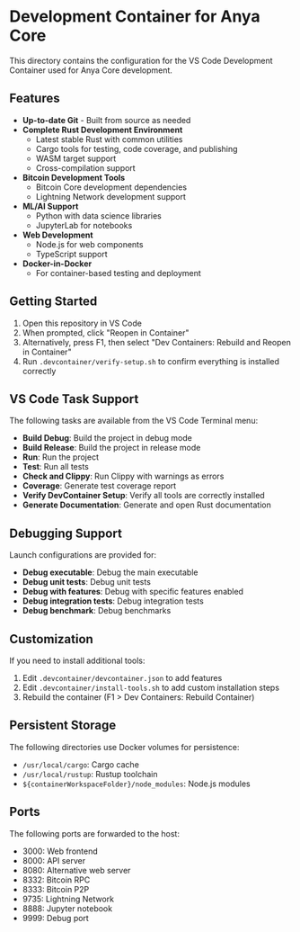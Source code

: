 # Development Container for Anya Core

This directory contains the configuration for the VS Code Development Container used for Anya Core development.

## Features

- **Up-to-date Git** - Built from source as needed
- **Complete Rust Development Environment**
  - Latest stable Rust with common utilities
  - Cargo tools for testing, code coverage, and publishing
  - WASM target support
  - Cross-compilation support
- **Bitcoin Development Tools**
  - Bitcoin Core development dependencies
  - Lightning Network development support
- **ML/AI Support**
  - Python with data science libraries
  - JupyterLab for notebooks
- **Web Development**
  - Node.js for web components
  - TypeScript support
- **Docker-in-Docker**
  - For container-based testing and deployment

## Getting Started

1. Open this repository in VS Code
2. When prompted, click "Reopen in Container"
3. Alternatively, press F1, then select "Dev Containers: Rebuild and Reopen in Container"
4. Run `.devcontainer/verify-setup.sh` to confirm everything is installed correctly

## VS Code Task Support

The following tasks are available from the VS Code Terminal menu:

- **Build Debug**: Build the project in debug mode
- **Build Release**: Build the project in release mode
- **Run**: Run the project
- **Test**: Run all tests
- **Check and Clippy**: Run Clippy with warnings as errors
- **Coverage**: Generate test coverage report
- **Verify DevContainer Setup**: Verify all tools are correctly installed
- **Generate Documentation**: Generate and open Rust documentation

## Debugging Support

Launch configurations are provided for:

- **Debug executable**: Debug the main executable
- **Debug unit tests**: Debug unit tests
- **Debug with features**: Debug with specific features enabled
- **Debug integration tests**: Debug integration tests
- **Debug benchmark**: Debug benchmarks

## Customization

If you need to install additional tools:

1. Edit `.devcontainer/devcontainer.json` to add features
2. Edit `.devcontainer/install-tools.sh` to add custom installation steps
3. Rebuild the container (F1 > Dev Containers: Rebuild Container)

## Persistent Storage

The following directories use Docker volumes for persistence:

- `/usr/local/cargo`: Cargo cache
- `/usr/local/rustup`: Rustup toolchain
- `${containerWorkspaceFolder}/node_modules`: Node.js modules

## Ports

The following ports are forwarded to the host:

- 3000: Web frontend
- 8000: API server
- 8080: Alternative web server
- 8332: Bitcoin RPC
- 8333: Bitcoin P2P
- 9735: Lightning Network
- 8888: Jupyter notebook
- 9999: Debug port
